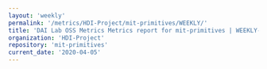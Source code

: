```yaml
---
layout: 'weekly'
permalink: '/metrics/HDI-Project/mit-primitives/WEEKLY/'
title: 'DAI Lab OSS Metrics Metrics report for mit-primitives | WEEKLY-REPORT-2020-04-05'
organization: 'HDI-Project'
repository: 'mit-primitives'
current_date: '2020-04-05'
---
```

